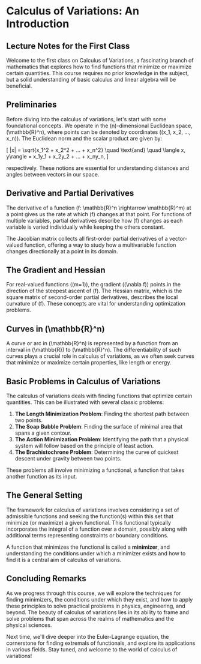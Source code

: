# Calculus of Variations: An Introduction

## Lecture Notes for the First Class

Welcome to the first class on Calculus of Variations, a fascinating branch of mathematics that explores how to find functions that minimize or maximize certain quantities. This course requires no prior knowledge in the subject, but a solid understanding of basic calculus and linear algebra will be beneficial.

## Preliminaries

Before diving into the calculus of variations, let's start with some foundational concepts. We operate in the \(n\)-dimensional Euclidean space, \(\mathbb{R}^n\), where points can be denoted by coordinates \((x_1, x_2, ..., x_n)\). The Euclidean norm and the scalar product are given by:

\[
\|x\| = \sqrt{x_1^2 + x_2^2 + ... + x_n^2} \quad \text{and} \quad \langle x, y\rangle = x_1y_1 + x_2y_2 + ... + x_ny_n,
\]

respectively. These notions are essential for understanding distances and angles between vectors in our space.

## Derivative and Partial Derivatives

The derivative of a function \(f: \mathbb{R}^n \rightarrow \mathbb{R}^m\) at a point gives us the rate at which \(f\) changes at that point. For functions of multiple variables, partial derivatives describe how \(f\) changes as each variable is varied individually while keeping the others constant.

The Jacobian matrix collects all first-order partial derivatives of a vector-valued function, offering a way to study how a multivariable function changes directionally at a point in its domain.

## The Gradient and Hessian

For real-valued functions (\(m=1\)), the gradient (\(\nabla f\)) points in the direction of the steepest ascent of \(f\). The Hessian matrix, which is the square matrix of second-order partial derivatives, describes the local curvature of \(f\). These concepts are vital for understanding optimization problems.

## Curves in \(\mathbb{R}^n\)

A curve or arc in \(\mathbb{R}^n\) is represented by a function from an interval in \(\mathbb{R}\) to \(\mathbb{R}^n\). The differentiability of such curves plays a crucial role in calculus of variations, as we often seek curves that minimize or maximize certain properties, like length or energy.

## Basic Problems in Calculus of Variations

The calculus of variations deals with finding functions that optimize certain quantities. This can be illustrated with several classic problems:

1. **The Length Minimization Problem**: Finding the shortest path between two points.
2. **The Soap Bubble Problem**: Finding the surface of minimal area that spans a given contour.
3. **The Action Minimization Problem**: Identifying the path that a physical system will follow based on the principle of least action.
4. **The Brachistochrone Problem**: Determining the curve of quickest descent under gravity between two points.

These problems all involve minimizing a functional, a function that takes another function as its input.

## The General Setting

The framework for calculus of variations involves considering a set of admissible functions and seeking the function(s) within this set that minimize (or maximize) a given functional. This functional typically incorporates the integral of a function over a domain, possibly along with additional terms representing constraints or boundary conditions.

A function that minimizes the functional is called a **minimizer**, and understanding the conditions under which a minimizer exists and how to find it is a central aim of calculus of variations.

## Concluding Remarks

As we progress through this course, we will explore the techniques for finding minimizers, the conditions under which they exist, and how to apply these principles to solve practical problems in physics, engineering, and beyond. The beauty of calculus of variations lies in its ability to frame and solve problems that span across the realms of mathematics and the physical sciences. 

Next time, we'll dive deeper into the Euler-Lagrange equation, the cornerstone for finding extremals of functionals, and explore its applications in various fields. Stay tuned, and welcome to the world of calculus of variations!

